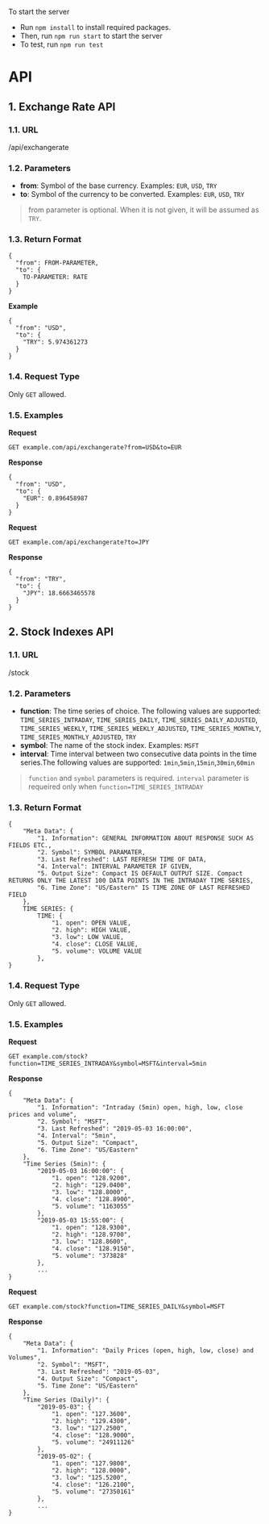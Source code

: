 To start the server

- Run `npm install` to install required packages.
- Then, run `npm run start` to start the server
- To test, run `npm run test`


# API

## 1. Exchange Rate API

### 1.1. URL

/api/exchangerate

### 1.2. Parameters

- **from**: Symbol of the base currency. Examples: `EUR`, `USD`, `TRY`
- **to**: Symbol of the currency to be converted. Examples: `EUR`, `USD`, `TRY`

> from parameter is optional. When it is not given, it will be assumed as `TRY`.

### 1.3. Return Format

```
{
  "from": FROM-PARAMETER,
  "to": {
    TO-PARAMETER: RATE
  }
}
```

**Example**

```
{
  "from": "USD",
  "to": {
    "TRY": 5.974361273
  }
}
```

### 1.4. Request Type

Only `GET` allowed.

### 1.5. Examples

**Request**
```
GET example.com/api/exchangerate?from=USD&to=EUR
```

**Response**
```
{
  "from": "USD",
  "to": {
    "EUR": 0.896458987
  }
}
```

**Request**
```
GET example.com/api/exchangerate?to=JPY
```

**Response**

```
{
  "from": "TRY",
  "to": {
    "JPY": 18.6663465578
  }
}
```

## 2. Stock Indexes API

### 1.1. URL

/stock

### 1.2. Parameters

- **function**: The time series of choice. The following values are supported: `TIME_SERIES_INTRADAY`, `TIME_SERIES_DAILY`, `TIME_SERIES_DAILY_ADJUSTED`, `TIME_SERIES_WEEKLY`, `TIME_SERIES_WEEKLY_ADJUSTED`, `TIME_SERIES_MONTHLY`, `TIME_SERIES_MONTHLY_ADJUSTED`, `TRY`
- **symbol**: The name of the stock index. Examples: `MSFT`
- **interval**: Time interval between two consecutive data points in the time series.The following values are supported: `1min`,`5min`,`15min`,`30min`,`60min` 

> `function` and `symbol` parameters is required. `interval` parameter is requeired only when `function=TIME_SERIES_INTRADAY`

### 1.3. Return Format

```
{
    "Meta Data": {
        "1. Information": GENERAL INFORMATION ABOUT RESPONSE SUCH AS FIELDS ETC.,
        "2. Symbol": SYMBOL PARAMATER,
        "3. Last Refreshed": LAST REFRESH TIME OF DATA,
        "4. Interval": INTERVAL PARAMETER IF GIVEN,
        "5. Output Size": Compact IS DEFAULT OUTPUT SIZE. Compact RETURNS ONLY THE LATEST 100 DATA POINTS IN THE INTRADAY TIME SERIES,
        "6. Time Zone": "US/Eastern" IS TIME ZONE OF LAST REFRESHED FIELD
    },
    TIME SERIES: {
        TIME: {
            "1. open": OPEN VALUE,
            "2. high": HIGH VALUE,
            "3. low": LOW VALUE,
            "4. close": CLOSE VALUE,
            "5. volume": VOLUME VALUE
        },
}
```
### 1.4. Request Type

Only `GET` allowed.

### 1.5. Examples

**Request**
```
GET example.com/stock?function=TIME_SERIES_INTRADAY&symbol=MSFT&interval=5min
```

**Response**
```
{
    "Meta Data": {
        "1. Information": "Intraday (5min) open, high, low, close prices and volume",
        "2. Symbol": "MSFT",
        "3. Last Refreshed": "2019-05-03 16:00:00",
        "4. Interval": "5min",
        "5. Output Size": "Compact",
        "6. Time Zone": "US/Eastern"
    },
    "Time Series (5min)": {
        "2019-05-03 16:00:00": {
            "1. open": "128.9200",
            "2. high": "129.0400",
            "3. low": "128.8000",
            "4. close": "128.8900",
            "5. volume": "1163055"
        },
        "2019-05-03 15:55:00": {
            "1. open": "128.9300",
            "2. high": "128.9700",
            "3. low": "128.8600",
            "4. close": "128.9150",
            "5. volume": "373828"
        },
        ...
}
```

**Request**
```
GET example.com/stock?function=TIME_SERIES_DAILY&symbol=MSFT
```

**Response**

```
{
    "Meta Data": {
        "1. Information": "Daily Prices (open, high, low, close) and Volumes",
        "2. Symbol": "MSFT",
        "3. Last Refreshed": "2019-05-03",
        "4. Output Size": "Compact",
        "5. Time Zone": "US/Eastern"
    },
    "Time Series (Daily)": {
        "2019-05-03": {
            "1. open": "127.3600",
            "2. high": "129.4300",
            "3. low": "127.2500",
            "4. close": "128.9000",
            "5. volume": "24911126"
        },
        "2019-05-02": {
            "1. open": "127.9800",
            "2. high": "128.0000",
            "3. low": "125.5200",
            "4. close": "126.2100",
            "5. volume": "27350161"
        },
        ...
}
```
